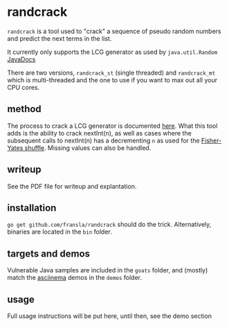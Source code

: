 # randcrack

`randcrack` is a tool used to "crack" a sequence of pseudo random numbers and predict the next terms in the list.

It currently only supports the LCG generator as used by `java.util.Random` [JavaDocs](https://docs.oracle.com/javase/9/docs/api/java/util/Random.html)

There are two versions, `randcrack_st` (single threaded) and `randcrack_mt` which is multi-threaded and the one to use if you want to max out all your CPU cores.

## method
The process to crack a LCG generator is documented [here](https://jazzy.id.au/2010/09/20/cracking_random_number_generators_part_1.html). What this tool adds is the ability to crack nextInt(n), as well as cases where the subsequent calls to nextInt(n) has a decrementing `n` as used for the [Fisher-Yates shuffle](https://en.wikipedia.org/wiki/Fisher%E2%80%93Yates_shuffle). Missing values can also be handled.

## writeup
See the PDF file for writeup and explantation.

## installation
`go get github.com/fransla/randcrack` should do the trick. Alternatively, binaries are located in the `bin` folder.

## targets and demos
Vulnerable Java samples are included in the `goats` folder, and (mostly) match the [asciinema](https://asciinema.org/) demos in the `demos` folder.

## usage
Full usage instructions will be put here, until then, see the demo section